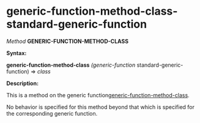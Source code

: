 generic-function-method-class-standard-generic-function
=======================================================

*Method* **GENERIC-FUNCTION-METHOD-CLASS**

**Syntax:**

**generic-function-method-class** *(generic-function* standard-generic-function) => *class*

**Description:**

This is a method on the generic function[generic-function-method-class](generic-function-method-class.md).

No behavior is specified for this method beyond that which is specified for the corresponding generic function.

